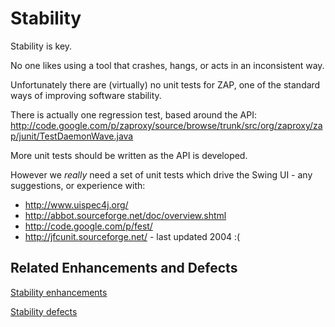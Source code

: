 # Stability

Stability is key.

No one likes using a tool that crashes, hangs, or acts in an inconsistent way.

Unfortunately there are (virtually) no unit tests for ZAP, one of the standard ways of improving software stability.

There is actually one regression test, based around the API: http://code.google.com/p/zaproxy/source/browse/trunk/src/org/zaproxy/zap/junit/TestDaemonWave.java

More unit tests should be written as the API is developed.

However we _really_ need a set of unit tests which drive the Swing UI - any suggestions, or experience with:

  * http://www.uispec4j.org/
  * http://abbot.sourceforge.net/doc/overview.shtml
  * http://code.google.com/p/fest/
  * http://jfcunit.sourceforge.net/ - last updated 2004 :(

## Related Enhancements and Defects

[Stability enhancements](http://code.google.com/p/zaproxy/issues/list?can=2&q=type=Enhancement%20label=Stability)

[Stability defects](http://code.google.com/p/zaproxy/issues/list?can=2&q=type=Defect%20label=Stability)